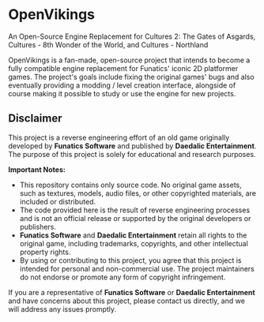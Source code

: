 # OpenVikings
An Open-Source Engine Replacement for Cultures 2: The Gates of Asgards, Cultures - 8th Wonder of the World, and Cultures - Northland

OpenVikings is a fan-made, open-source project that intends to become a fully compatible engine replacement for Funatics' iconic 2D platformer games. The project's goals include fixing the original games' bugs and also eventually providing a modding / level creation interface, alongside of course making it possible to study or use the engine for new projects.

## Disclaimer

This project is a reverse engineering effort of an old game originally developed by **Funatics Software** and published by **Daedalic Entertainment**. The purpose of this project is solely for educational and research purposes.

**Important Notes:**
- This repository contains only source code. No original game assets, such as textures, models, audio files, or other copyrighted materials, are included or distributed.
- The code provided here is the result of reverse engineering processes and is not an official release or supported by the original developers or publishers.
- **Funatics Software** and **Daedalic Entertainment** retain all rights to the original game, including trademarks, copyrights, and other intellectual property rights.
- By using or contributing to this project, you agree that this project is intended for personal and non-commercial use. The project maintainers do not endorse or promote any form of copyright infringement.

If you are a representative of **Funatics Software** or **Daedalic Entertainment** and have concerns about this project, please contact us directly, and we will address any issues promptly.
